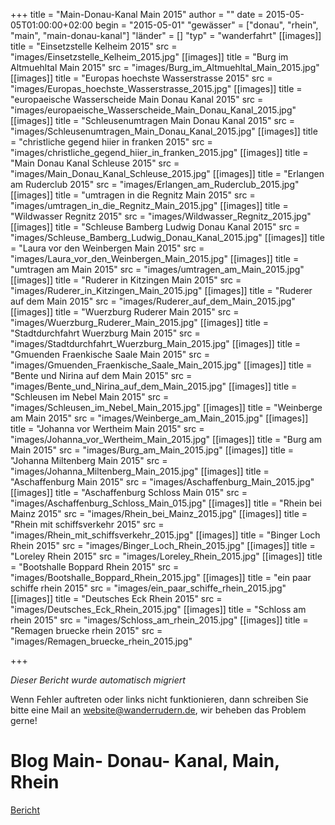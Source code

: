 +++
title = "Main-Donau-Kanal Main 2015"
author = ""
date = 2015-05-05T01:00:00+02:00
begin = "2015-05-01"
"gewässer" = ["donau", "rhein", "main", "main-donau-kanal"]
"länder" = []
"typ" = "wanderfahrt"
[[images]]
title = "Einsetzstelle Kelheim 2015"
src = "images/Einsetzstelle_Kelheim_2015.jpg"
[[images]]
title = "Burg im Altmuehltal Main 2015"
src = "images/Burg_im_Altmuehltal_Main_2015.jpg"
[[images]]
title = "Europas hoechste Wasserstrasse 2015"
src = "images/Europas_hoechste_Wasserstrasse_2015.jpg"
[[images]]
title = "europaeische Wasserscheide Main Donau Kanal 2015"
src = "images/europaeische_Wasserscheide_Main_Donau_Kanal_2015.jpg"
[[images]]
title = "Schleusenumtragen Main Donau Kanal 2015"
src = "images/Schleusenumtragen_Main_Donau_Kanal_2015.jpg"
[[images]]
title = "christliche gegend hiier in franken 2015"
src = "images/christliche_gegend_hiier_in_franken_2015.jpg"
[[images]]
title = "Main Donau Kanal Schleuse 2015"
src = "images/Main_Donau_Kanal_Schleuse_2015.jpg"
[[images]]
title = "Erlangen am Ruderclub 2015"
src = "images/Erlangen_am_Ruderclub_2015.jpg"
[[images]]
title = "umtragen in die Regnitz Main 2015"
src = "images/umtragen_in_die_Regnitz_Main_2015.jpg"
[[images]]
title = "Wildwasser Regnitz 2015"
src = "images/Wildwasser_Regnitz_2015.jpg"
[[images]]
title = "Schleuse Bamberg Ludwig Donau Kanal 2015"
src = "images/Schleuse_Bamberg_Ludwig_Donau_Kanal_2015.jpg"
[[images]]
title = "Laura vor den Weinbergen Main 2015"
src = "images/Laura_vor_den_Weinbergen_Main_2015.jpg"
[[images]]
title = "umtragen am Main 2015"
src = "images/umtragen_am_Main_2015.jpg"
[[images]]
title = "Ruderer in Kitzingen Main 2015"
src = "images/Ruderer_in_Kitzingen_Main_2015.jpg"
[[images]]
title = "Ruderer auf dem Main 2015"
src = "images/Ruderer_auf_dem_Main_2015.jpg"
[[images]]
title = "Wuerzburg Ruderer Main 2015"
src = "images/Wuerzburg_Ruderer_Main_2015.jpg"
[[images]]
title = "Stadtdurchfahrt Wuerzburg Main 2015"
src = "images/Stadtdurchfahrt_Wuerzburg_Main_2015.jpg"
[[images]]
title = "Gmuenden Fraenkische Saale Main 2015"
src = "images/Gmuenden_Fraenkische_Saale_Main_2015.jpg"
[[images]]
title = "Bente und Nirina auf dem Main 2015"
src = "images/Bente_und_Nirina_auf_dem_Main_2015.jpg"
[[images]]
title = "Schleusen im Nebel Main 2015"
src = "images/Schleusen_im_Nebel_Main_2015.jpg"
[[images]]
title = "Weinberge am Main 2015"
src = "images/Weinberge_am_Main_2015.jpg"
[[images]]
title = "Johanna vor Wertheim Main 2015"
src = "images/Johanna_vor_Wertheim_Main_2015.jpg"
[[images]]
title = "Burg am Main 2015"
src = "images/Burg_am_Main_2015.jpg"
[[images]]
title = "Johanna Miltenberg Main 2015"
src = "images/Johanna_Miltenberg_Main_2015.jpg"
[[images]]
title = "Aschaffenburg Main 2015"
src = "images/Aschaffenburg_Main_2015.jpg"
[[images]]
title = "Aschaffenburg Schloss Main 015"
src = "images/Aschaffenburg_Schloss_Main_015.jpg"
[[images]]
title = "Rhein bei Mainz 2015"
src = "images/Rhein_bei_Mainz_2015.jpg"
[[images]]
title = "Rhein mit schiffsverkehr 2015"
src = "images/Rhein_mit_schiffsverkehr_2015.jpg"
[[images]]
title = "Binger Loch Rhein 2015"
src = "images/Binger_Loch_Rhein_2015.jpg"
[[images]]
title = "Loreley Rhein 2015"
src = "images/Loreley_Rhein_2015.jpg"
[[images]]
title = "Bootshalle Boppard Rhein 2015"
src = "images/Bootshalle_Boppard_Rhein_2015.jpg"
[[images]]
title = "ein paar schiffe rhein 2015"
src = "images/ein_paar_schiffe_rhein_2015.jpg"
[[images]]
title = "Deutsches Eck Rhein 2015"
src = "images/Deutsches_Eck_Rhein_2015.jpg"
[[images]]
title = "Schloss am rhein 2015"
src = "images/Schloss_am_rhein_2015.jpg"
[[images]]
title = "Remagen bruecke rhein 2015"
src = "images/Remagen_bruecke_rhein_2015.jpg"

+++


*Dieser Bericht wurde automatisch migriert*

Wenn Fehler auftreten oder links nicht funktionieren, dann schreiben Sie bitte eine Mail an website@wanderrudern.de, wir beheben das Problem gerne!



# Blog Main- Donau- Kanal, Main, Rhein


[Bericht](/berichte/2015/main-donau-kanal_main_2015)